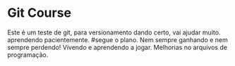 # Git Course

Este é um teste de git, para versionamento dando certo, vai ajudar muito.
aprendendo pacientemente. #segue o plano.
Nem sempre ganhando e nem sempre perdendo! Vivendo e aprendendo a jogar.
Melhorias no arquivos de programação.
